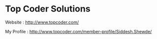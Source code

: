 # Top Coder Solutions

Website : http://www.topcoder.com/

My Profile : http://www.topcoder.com/member-profile/Siddesh.Shewde/